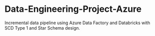 # Data-Engineering-Project-Azure
Incremental data pipeline using Azure Data Factory and Databricks with SCD Type 1 and Star Schema design.
